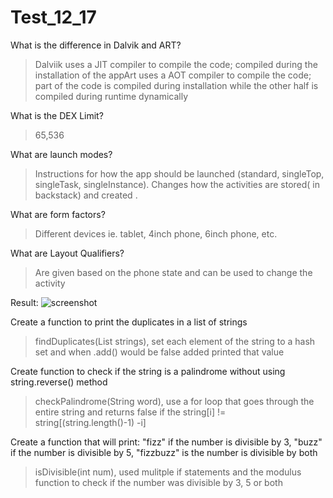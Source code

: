 # Test_12_17
What is the difference in Dalvik and ART?
>Dalviik uses a JIT compiler to compile the code; compiled during the installation of the appArt uses a AOT compiler to compile the code; part of the code is compiled during installation while the other half is compiled during runtime dynamically

What is the DEX Limit?
>65,536

What are launch modes?
>Instructions for how the app should be launched (standard, singleTop, singleTask, singleInstance). Changes how the activities are stored( in backstack) and created .

What are form factors?
>Different devices ie. tablet, 4inch phone, 6inch phone, etc.

What are Layout Qualifiers?
>Are given based on the phone state and can be used to change the activity

Result:
![screenshot](https://i.imgur.com/2us0h8M.png)

Create a function to print the duplicates in a list of strings
>findDuplicates(List<String> strings), set each element of the string to a hash set and when .add() would be false added printed that value

Create function to check if the string is a palindrome without using string.reverse() method
>checkPalindrome(String word), use a for loop that goes through the entire string and returns false if the string[i] != string[(string.length()-1) -i]

Create a function that will print: "fizz" if the number is divisible by 3, "buzz" if the number is divisible by 5, "fizzbuzz" is the number is divisible by both
>isDivisible(int num), used mulitple if statements and the modulus function to check if the number was divisible by 3, 5 or both
